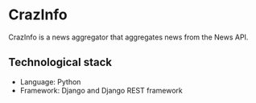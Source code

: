 # CrazInfo

CrazInfo is a news aggregator that aggregates news from the News API.

## Technological stack

- Language: Python
- Framework: Django and Django REST framework
